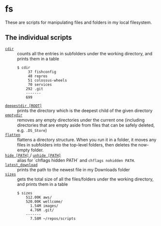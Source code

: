 # fs

These are scripts for manipulating files and folders in my local filesystem.

## The individual scripts

<!-- [[[cog

# This adds the root of the repo to the PATH, which has cog_helpers.py
from os.path import abspath, dirname
import sys

sys.path.append(abspath(dirname(dirname("."))))

import cog_helpers

folder_name = "fs"

scripts = [
    {
        "name": "cdir",
        "description": """
        counts all the entries in subfolders under the working directory, and prints them in a table
        <p><pre><code>$ cdir
         37 fishconfig
         48 repros
         51 colossus-wheels
         70 services
        292 .git
        -------
        699</code></pre></p>
        """
    },
    {
        "usage": "deepestdir [ROOT]",
        "description": "prints the directory which is the deepest child of the given directory"
    },
    {
        "name": "emptydir",
        "description": "removes any empty directories under the current one (including directories that are empty aside from files that can be safely deleted, e.g. <code>.DS_Store</code>)"
    },
    {
        "name": "flatten",
        "description": """
        flattens a directory structure.
        When you run it in a folder, it moves any files in subfolders into the top-level folders, then deletes the now-empty folder.
        """
    },
    {
        "variants": ["hide [PATH]", "unhide [PATH]"],
        "description": "alias for `chflags hidden PATH` and <code>chflags nohidden PATH</code>."
    },
    {
        "name": "latest_download",
        "description": "prints the path to the newest file in my Downloads folder"
    },
    {
        "name": "sizes",
        "description": """
        gets the total size of all the files/folders under the working directory, and prints them in a table
        <p><pre><code>$ sizes
        512.00K aws/
        520.00K wellcome/
          1.54M images/
          4.76M .git/
        -------
          7.58M ~/repos/scripts</code></pre></p>
        """
    },
]

cog_helpers.create_description_table(folder_name=folder_name, scripts=scripts)

]]]-->
<dl>
  <dt>
    <a href="https://github.com/alexwlchan/scripts/blob/main/fs/cdir">
      <code>cdir</code>
    </a>
  </dt>
  <dd>
    counts all the entries in subfolders under the working directory, and prints them in a table
    <p><pre><code>$ cdir
     37 fishconfig
     48 repros
     51 colossus-wheels
     70 services
    292 .git
    -------
    699</code></pre></p>
  </dd>

  <dt>
    <a href="https://github.com/alexwlchan/scripts/blob/main/fs/deepestdir">
      <code>deepestdir [ROOT]</code>
    </a>
  </dt>
  <dd>
    prints the directory which is the deepest child of the given directory
  </dd>

  <dt>
    <a href="https://github.com/alexwlchan/scripts/blob/main/fs/emptydir">
      <code>emptydir</code>
    </a>
  </dt>
  <dd>
    removes any empty directories under the current one (including directories that are empty aside from files that can be safely deleted, e.g. <code>.DS_Store</code>)
  </dd>

  <dt>
    <a href="https://github.com/alexwlchan/scripts/blob/main/fs/flatten">
      <code>flatten</code>
    </a>
  </dt>
  <dd>
    flattens a directory structure.
    When you run it in a folder, it moves any files in subfolders into the top-level folders, then deletes the now-empty folder.
  </dd>

  <dt>
    <a href="https://github.com/alexwlchan/scripts/blob/main/fs/hide">
      <code>hide [PATH]</code>
    </a>
/
    <a href="https://github.com/alexwlchan/scripts/blob/main/fs/unhide">
      <code>unhide [PATH]</code>
    </a>
  </dt>
  <dd>
    alias for `chflags hidden PATH` and <code>chflags nohidden PATH</code>.
  </dd>

  <dt>
    <a href="https://github.com/alexwlchan/scripts/blob/main/fs/latest_download">
      <code>latest_download</code>
    </a>
  </dt>
  <dd>
    prints the path to the newest file in my Downloads folder
  </dd>

  <dt>
    <a href="https://github.com/alexwlchan/scripts/blob/main/fs/sizes">
      <code>sizes</code>
    </a>
  </dt>
  <dd>
    gets the total size of all the files/folders under the working directory, and prints them in a table
    <p><pre><code>$ sizes
    512.00K aws/
    520.00K wellcome/
      1.54M images/
      4.76M .git/
    -------
      7.58M ~/repos/scripts</code></pre></p>
  </dd>
</dl>
<!-- [[[end]]] (checksum: f58d126f6b43914a355f95c7476ecd35) -->
